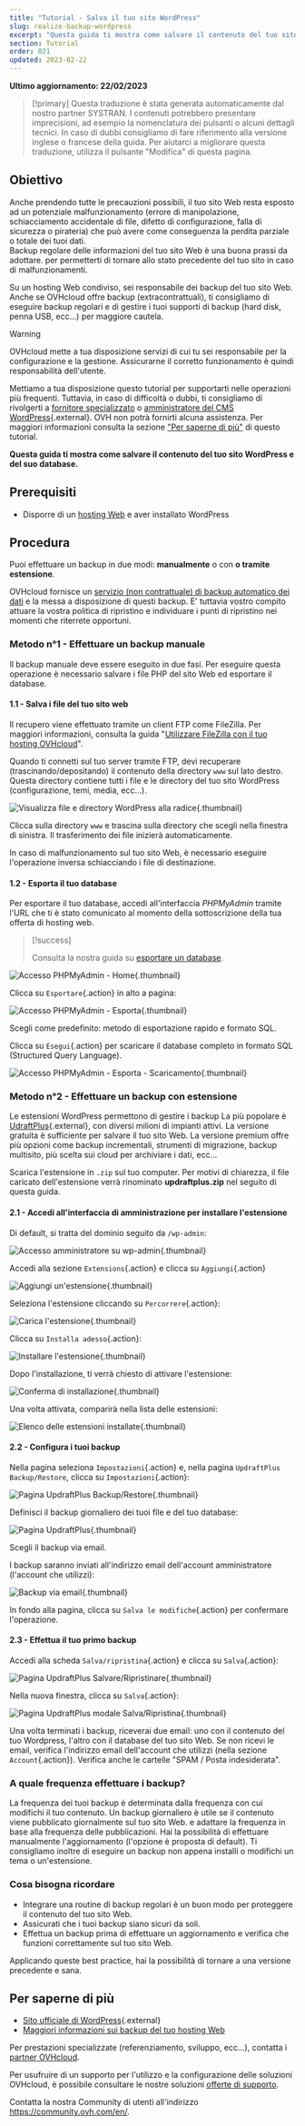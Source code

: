 ```yaml
---
title: "Tutorial - Salva il tuo sito WordPress"
slug: realize-backup-wordpress
excerpt: "Questa guida ti mostra come salvare il contenuto del tuo sito WordPress e il suo database"
section: Tutorial
order: 021
updated: 2023-02-22
---
```


**Ultimo aggiornamento: 22/02/2023**

> [!primary]
> Questa traduzione è stata generata automaticamente dal nostro partner SYSTRAN. I contenuti potrebbero presentare imprecisioni, ad esempio la nomenclatura dei pulsanti o alcuni dettagli tecnici. In caso di dubbi consigliamo di fare riferimento alla versione inglese o francese della guida. Per aiutarci a migliorare questa traduzione, utilizza il pulsante "Modifica" di questa pagina.
>
  
## Obiettivo

Anche prendendo tutte le precauzioni possibili, il tuo sito Web resta esposto ad un potenziale malfunzionamento (errore di manipolazione, schiacciamento accidentale di file, difetto di configurazione, falla di sicurezza o pirateria) che può avere come conseguenza la perdita parziale o totale dei tuoi dati.<br>
Backup regolare delle informazioni del tuo sito Web è una buona prassi da adottare. per permetterti di tornare allo stato precedente del tuo sito in caso di malfunzionamenti.

Su un hosting Web condiviso, sei responsabile dei backup del tuo sito Web. Anche se OVHcloud offre backup (extracontrattuali), ti consigliamo di eseguire backup regolari e di gestire i tuoi supporti di backup (hard disk, penna USB, ecc...) per maggiore cautela.

> [!warning]
>
> OVHcloud mette a tua disposizione servizi di cui tu sei responsabile per la configurazione e la gestione. Assicurarne il corretto funzionamento è quindi responsabilità dell'utente.
> 
> Mettiamo a tua disposizione questo tutorial per supportarti nelle operazioni più frequenti. Tuttavia, in caso di difficoltà o dubbi, ti consigliamo di rivolgerti a [fornitore specializzato](https://partner.ovhcloud.com/it/) o [amministratore del CMS WordPress](https://wordpress.com/support/){.external}. OVH non potrà fornirti alcuna assistenza. Per maggiori informazioni consulta la sezione ["Per saperne di più"](#go-further) di questo tutorial.
>

**Questa guida ti mostra come salvare il contenuto del tuo sito WordPress e del suo database.**

## Prerequisiti

- Disporre di un [hosting Web](https://www.ovhcloud.com/it/web-hosting/) e aver installato WordPress
  
## Procedura

Puoi effettuare un backup in due modi: **manualmente** o con **o tramite estensione**.

OVHcloud fornisce un [servizio (non contrattuale) di backup automatico dei dati](https://docs.ovh.com/it/hosting/web_hosting_recupera_un_backup_completo_o_un_file_in_ftp_con_filezilla/) e la messa a disposizione di questi backup. E' tuttavia vostro compito attuare la vostra politica di ripristino e individuare i punti di ripristino nei momenti che riterrete opportuni.

### Metodo n°1 - Effettuare un backup manuale

Il backup manuale deve essere eseguito in due fasi. Per eseguire questa operazione è necessario salvare i file PHP del sito Web ed esportare il database.

#### 1.1 - Salva i file del tuo sito web

Il recupero viene effettuato tramite un client FTP come FileZilla. Per maggiori informazioni, consulta la guida "[Utilizzare FileZilla con il tuo hosting OVHcloud](https://docs.ovh.com/it/hosting/hosting_condiviso_guida_allutilizzo_di_filezilla/)".

Quando ti connetti sul tuo server tramite FTP, devi recuperare (trascinando/depositando) il contenuto della directory `www` sul lato destro. Questa directory contiene tutti i file e le directory del tuo sito WordPress (configurazione, temi, media, ecc...).

![Visualizza file e directory WordPress alla radice](images/how_to_backup_your_wordpress_1.png){.thumbnail}

Clicca sulla directory `www` e trascina sulla directory che scegli nella finestra di sinistra. Il trasferimento dei file inizierà automaticamente.

In caso di malfunzionamento sul tuo sito Web, è necessario eseguire l'operazione inversa schiacciando i file di destinazione.

#### 1.2 - Esporta il tuo database

Per esportare il tuo database, accedi all'interfaccia _PHPMyAdmin_ tramite l'URL che ti è stato comunicato al momento della sottoscrizione della tua offerta di hosting web.

> [!success]
>
> Consulta la nostra guida su [esportare un database](https://docs.ovh.com/it/hosting/web_hosting_come_esportare_un_database/).

![Accesso PHPMyAdmin - Home](images/how_to_backup_your_wordpress_2.png){.thumbnail}

Clicca su `Esportare`{.action} in alto a pagina:

![Accesso PHPMyAdmin - Esporta](images/how_to_backup_your_wordpress_3.png){.thumbnail}

Scegli come predefinito: metodo di esportazione rapido e formato SQL.

Clicca su `Esegui`{.action} per scaricare il database completo in formato SQL (Structured Query Language).

![Accesso PHPMyAdmin - Esporta - Scaricamento](images/how_to_backup_your_wordpress_4.png){.thumbnail}

### Metodo n°2 - Effettuare un backup con estensione

Le estensioni WordPress permettono di gestire i backup La più popolare è [UdraftPlus](https://wordpress.org/plugins/updraftplus/){.external}, con diversi milioni di impianti attivi. La versione gratuita è sufficiente per salvare il tuo sito Web. La versione premium offre più opzioni come backup incrementali, strumenti di migrazione, backup multisito, più scelta sui cloud per archiviare i dati, ecc...

Scarica l'estensione in `.zip` sul tuo computer. Per motivi di chiarezza, il file caricato dell'estensione verrà rinominato **updraftplus.zip** nel seguito di questa guida.

#### 2.1 - Accedi all'interfaccia di amministrazione per installare l'estensione

Di default, si tratta del dominio seguito da `/wp-admin`:

![Accesso amministratore su wp-admin](images/how_to_backup_your_wordpress_5.png){.thumbnail}

Accedi alla sezione `Extensions`{.action} e clicca su `Aggiungi`{.action}

![Aggiungi un'estensione](images/how_to_backup_your_wordpress_6.png){.thumbnail}

Seleziona l'estensione cliccando su `Percorrere`{.action}:

![Carica l'estensione](images/how_to_backup_your_wordpress_7.png){.thumbnail}

Clicca su `Installa adesso`{.action}:

![Installare l'estensione](images/how_to_backup_your_wordpress_8.png){.thumbnail}

Dopo l'installazione, ti verrà chiesto di attivare l'estensione:

![Conferma di installazione](images/how_to_backup_your_wordpress_9.png){.thumbnail}

Una volta attivata, comparirà nella lista delle estensioni:

![Elenco delle estensioni installate](images/how_to_backup_your_wordpress_10.png){.thumbnail}

#### 2.2 - Configura i tuoi backup

Nella pagina seleziona `Impostazioni`{.action} e, nella pagina `UpdraftPlus Backup/Restore`, clicca su `Impostazioni`{.action}:

![Pagina UpdraftPlus Backup/Restore](images/how_to_backup_your_wordpress_11.png){.thumbnail}

Definisci il backup giornaliero dei tuoi file e del tuo database:

![Pagina UpdraftPlus](images/how_to_backup_your_wordpress_12.png){.thumbnail}

Scegli il backup via email.

I backup saranno inviati all'indirizzo email dell'account amministratore (l'account che utilizzi):

![Backup via email](images/how_to_backup_your_wordpress_13.png){.thumbnail}

In fondo alla pagina, clicca su `Salva le modifiche`{.action} per confermare l'operazione.

#### 2.3 - Effettua il tuo primo backup

Accedi alla scheda `Salva/ripristina`{.action} e clicca su `Salva`{.action}:

![Pagina UpdraftPlus Salvare/Ripristinare](images/how_to_backup_your_wordpress_14.png){.thumbnail}

Nella nuova finestra, clicca su `Salva`{.action}:

![Pagina UpdraftPlus modale Salva/Ripristina](images/how_to_backup_your_wordpress_15.png){.thumbnail}

Una volta terminati i backup, riceverai due email: uno con il contenuto del tuo Wordpress, l'altro con il database del tuo sito Web.
Se non ricevi le email, verifica l'indirizzo email dell'account che utilizzi (nella sezione `Account`{.action}). Verifica anche le cartelle "SPAM / Posta indesiderata".

### A quale frequenza effettuare i backup?

La frequenza dei tuoi backup è determinata dalla frequenza con cui modifichi il tuo contenuto. Un backup giornaliero è utile se il contenuto viene pubblicato giornalmente sul tuo sito Web. e adattare la frequenza in base alla frequenza delle pubblicazioni. Hai la possibilità di effettuare manualmente l'aggiornamento (l'opzione è proposta di default). Ti consigliamo inoltre di eseguire un backup non appena installi o modifichi un tema o un'estensione.

### Cosa bisogna ricordare

- Integrare una routine di backup regolari è un buon modo per proteggere il contenuto del tuo sito Web.
- Assicurati che i tuoi backup siano sicuri da soli.
- Effettua un backup prima di effettuare un aggiornamento e verifica che funzioni correttamente sul tuo sito Web. 

Applicando queste best practice, hai la possibilità di tornare a una versione precedente e sana.

## Per saperne di più <a name="go-further"></a>

- [Sito ufficiale di WordPress](https://wordpress.org){.external}
- [Maggiori informazioni sui backup del tuo hosting Web](https://docs.ovh.com/it/hosting/hosting_condiviso_specifiche_tecniche/#informazioni-sui-backup-automatici_1)

Per prestazioni specializzate (referenziamento, sviluppo, ecc...), contatta i [partner OVHcloud](https://partner.ovhcloud.com/it/).

Per usufruire di un supporto per l'utilizzo e la configurazione delle soluzioni OVHcloud, è possibile consultare le nostre soluzioni [offerte di supporto](https://www.ovhcloud.com/it/support-levels/).

Contatta la nostra Community di utenti all'indirizzo <https://community.ovh.com/en/>.